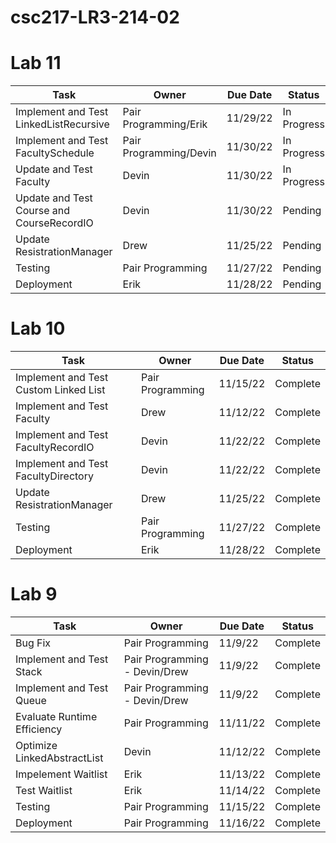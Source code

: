 # csc217-LR3-214-02

# Lab 11

| Task | Owner | Due Date | Status |
| - | - | - | - |
| Implement and Test LinkedListRecursive | Pair Programming/Erik | 11/29/22 | In Progress |
| Implement and Test FacultySchedule | Pair Programming/Devin | 11/30/22 | In Progress | 
| Update and Test Faculty | Devin | 11/30/22 | In Progress | 
| Update and Test Course and CourseRecordIO | Devin | 11/30/22 | Pending | 
| Update ResistrationManager | Drew | 11/25/22 | Pending |
| Testing | Pair Programming | 11/27/22 | Pending |
| Deployment | Erik | 11/28/22 | Pending | 

# Lab 10

| Task | Owner | Due Date | Status |
| - | - | - | - |
| Implement and Test Custom Linked List | Pair Programming | 11/15/22 | Complete |
| Implement and Test Faculty | Drew | 11/12/22 | Complete | 
| Implement and Test FacultyRecordIO | Devin | 11/22/22 | Complete | 
| Implement and Test FacultyDirectory | Devin | 11/22/22 | Complete | 
| Update ResistrationManager | Drew | 11/25/22 | Complete |
| Testing | Pair Programming | 11/27/22 | Complete |
| Deployment | Erik | 11/28/22 | Complete | 

# Lab 9

| Task | Owner | Due Date | Status |
| - | - | - | - |
| Bug Fix | Pair Programming | 11/9/22 | Complete |
| Implement and Test Stack | Pair Programming - Devin/Drew | 11/9/22 | Complete |
| Implement and Test Queue | Pair Programming - Devin/Drew | 11/9/22 | Complete | 
| Evaluate Runtime Efficiency | Pair Programming | 11/11/22 | Complete | 
| Optimize LinkedAbstractList | Devin | 11/12/22 | Complete | 
| Impelement Waitlist | Erik | 11/13/22 | Complete |
| Test Waitlist | Erik | 11/14/22 | Complete |
| Testing | Pair Programming | 11/15/22 | Complete |
| Deployment | Pair Programming | 11/16/22 | Complete | 

